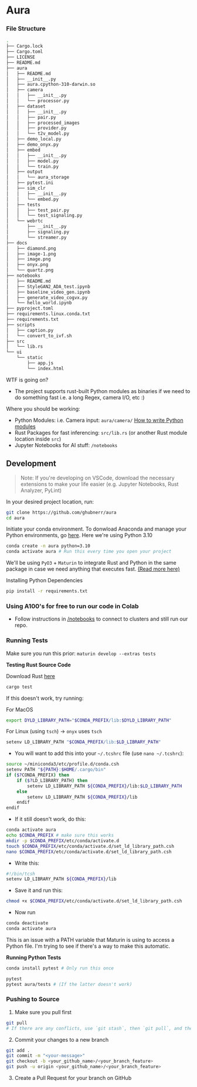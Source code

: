 # Aura

### File Structure

```bash
.
├── Cargo.lock
├── Cargo.toml
├── LICENSE
├── README.md
├── aura
│   ├── README.md
│   ├── __init__.py
│   ├── aura.cpython-310-darwin.so
│   ├── camera
│   │   ├── __init__.py
│   │   └── processor.py
│   ├── dataset
│   │   ├── __init__.py
│   │   ├── pair.py
│   │   ├── processed_images
│   │   ├── provider.py
│   │   └── t2v_model.py
│   ├── demo_local.py
│   ├── demo_onyx.py
│   ├── embed
│   │   ├── __init__.py
│   │   ├── model.py
│   │   └── train.py
│   ├── output
│   │   └── aura_storage
│   ├── pytest.ini
│   ├── sim_clr
│   │   ├── __init__.py
│   │   └── embed.py
│   ├── tests
│   │   ├── test_pair.py
│   │   └── test_signaling.py
│   └── webrtc
│       ├── __init__.py
│       ├── signaling.py
│       └── streamer.py
├── docs
│   ├── diamond.png
│   ├── image-1.png
│   ├── image.png
│   ├── onyx.png
│   └── quartz.png
├── notebooks
│   ├── README.md
│   ├── StyleGAN2_ADA_test.ipynb
│   ├── baseline_video_gen.ipynb
│   ├── generate_video_cogvx.py
│   └── hello_world.ipynb
├── pyproject.toml
├── requirements.linux.conda.txt
├── requirements.txt
├── scripts
│   ├── caption.py
│   └── convert_to_ivf.sh
├── src
│   └── lib.rs
└── ui
    └── static
        ├── app.js
        └── index.html
```

WTF is going on?

- The project supports rust-built Python modules as binaries if we need to do something fast i.e. a long Regex, camera I/O, etc :)

Where you should be working:

- Python Modules: i.e. Camera input: `aura/camera/` [How to write Python modules](https://arc.net/l/quote/tmyndbro)
- Rust Packages for fast inferencing: `src/lib.rs` (or another Rust module location inside `src`)
- Jupyter Notebooks for AI stuff: `/notebooks`

## Development

> Note: If you're developing on VSCode, download the necessary extensions to make your life easier (e.g. Jupyter Notebooks, Rust Analyzer, PyLint)

In your desired project location, run:

```bash
git clone https://github.com/ghubnerr/aura
cd aura
```

Initiate your conda environment. To donwload Anaconda and manage your Python environments, go [here](https://www.anaconda.com/download). Here we're using Python 3.10

```bash
conda create -n aura python=3.10
conda activate aura # Run this every time you open your project
```

We'll be using `PyO3` + `Maturin` to integrate Rust and Python in the same package in case we need anything that executes fast. [(Read more here)](https://medium.com/@MatthieuL49/a-mixed-rust-python-project-24491e2af424)

Installing Python Dependencies

```bash
pip install -r requirements.txt
```

### Using A100's for free to run our code in Colab

- Follow instructions in [/notebooks](https://github.com/ghubnerr/aura/blob/main/notebooks/README.md) to connect to clusters and still run our repo.

### Running Tests

Make sure you run this prior:
`maturin develop --extras tests`

<b>Testing Rust Source Code</b>

Download Rust [here](https://doc.rust-lang.org/cargo/getting-started/installation.html)

```bash
cargo test
```

If this doesn't work, try running:

For MacOS

```bash
export DYLD_LIBRARY_PATH="$CONDA_PREFIX/lib:$DYLD_LIBRARY_PATH"
```

For Linux (using `tsch`) -> `onyx` uses `tsch`

```bash
setenv LD_LIBRARY_PATH "$CONDA_PREFIX/lib:$LD_LIBRARY_PATH"
```

- You will want to add this into your `~/.tcshrc` file (use `nano ~/.tcshrc`):

```bash
source ~/miniconda3/etc/profile.d/conda.csh
setenv PATH "${PATH}:$HOME/.cargo/bin"
if ($?CONDA_PREFIX) then
    if ($?LD_LIBRARY_PATH) then
        setenv LD_LIBRARY_PATH ${CONDA_PREFIX}/lib:$LD_LIBRARY_PATH
    else
        setenv LD_LIBRARY_PATH ${CONDA_PREFIX}/lib
    endif
endif
```

- If it still doesn't work, do this:

```bash
conda activate aura
echo $CONDA_PREFIX # make sure this works
mkdir -p $CONDA_PREFIX/etc/conda/activate.d
touch $CONDA_PREFIX/etc/conda/activate.d/set_ld_library_path.csh
nano $CONDA_PREFIX/etc/conda/activate.d/set_ld_library_path.csh
```

- Write this:

```bash
#!/bin/tcsh
setenv LD_LIBRARY_PATH ${CONDA_PREFIX}/lib
```

- Save it and run this:

```bash
chmod +x $CONDA_PREFIX/etc/conda/activate.d/set_ld_library_path.csh
```

- Now run

```bash
conda deactivate
conda activate aura
```

This is an issue with a PATH variable that Maturin is using to access a Python file. I'm trying to see if there's a way to make this automatic.
<br/>

<b>Running Python Tests</b>

```bash
conda install pytest # Only run this once
```

```bash
pytest
pytest aura/tests # (If the latter doesn't work)
```

### Pushing to Source

1. Make sure you pull first

```bash
git pull
# If there are any conflicts, use `git stash`, then `git pull`, and then `git stash pop`. Address the conflicts there using VSCode Merge Editor
```

2. Commit your changes to a new branch

```bash
git add .
git commit -m "<your-message>"
git checkout -b <your_github_name>/<your_branch_feature>
git push -u origin <your_github_name>/<your_branch_feature>
```

3. Create a Pull Request for your branch on GitHub
